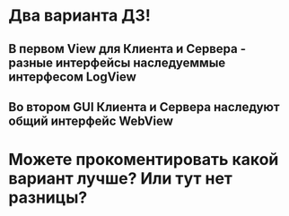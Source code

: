 # Два варианта ДЗ!
## В первом View для Клиента и Сервера - разные интерфейсы наследуеммые интерфесом LogView
## Во втором GUI Клиента и Сервера наследуют общий интерфейс WebView

# Можете прокоментировать какой вариант лучше? Или тут нет разницы?
